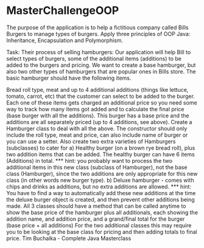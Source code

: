 # MasterChallengeOOP

The purpose of the application is to help a fictitious company called Bills Burgers to manage types of burgers. Apply three principles of OOP Java: Inheritance, Encapsulation and Polymorphism.

Task: Their process of selling hamburgers: Our application will help Bill to select types of burgers, some of the additional items (additions) to be added to the burgers and pricing. We want to create a base hamburger, but also two other types of hamburgers that are popular ones in Bills store. The basic hamburger should have the following items.

Bread roll type, meat and up to 4 additional additions (things like lettuce, tomato, carrot, etc) that the customer can select to be added to the burger. Each one of these items gets charged an additional price so you need some way to track how many items got added and to calculate the final price (base burger with all the additions). This burger has a base price and the additions are all separately priced (up to 4 additions, see above). Create a Hamburger class to deal with all the above. The constructor should only include the roll type, meat and price, can also include name of burger or you can use a setter. Also create two extra varieties of Hamburgers (subclasses) to cater for a) Healthy burger (on a brown rye bread roll), plus two addition items that can be added. The healthy burger can have 6 items (Additions) in total. *** hint: you probably want to process the two additional items in this new class (subclass of Hamburger), not the base class (Hamburger), since the two additions are only appropriate for this new class (in other words new burger type). b) Deluxe hamburger - comes with chips and drinks as additions, but no extra additions are allowed. *** hint: You have to find a way to automatically add these new additions at the time the deluxe burger object is created, and then prevent other additions being made. All 3 classes should have a method that can be called anytime to show the base price of the hamburger plus all additionals, each showing the addition name, and addition price, and a grand/final total for the burger (base price + all additions) For the two additional classes this may require you to be looking at the base class for pricing and then adding totals to final price. Tim Buchalka - Complete Java Masterclass
